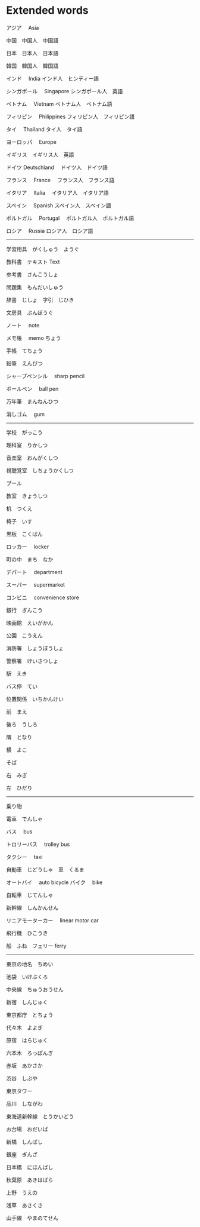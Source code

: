 # Extended words

アジア　 Asia

中国　中国人　中国語

日本　日本人　日本語

韓国　韓国人　韓国語

インド　 India インド人　ヒンディー語

シンガポール　 Singapore シンガポール人　英語

ベトナム　 Vietnam ベトナム人　ベトナム語

フィリピン　 Philippines フィリピン人　フィリピン語

タイ　 Thailand タイ人　タイ語

ヨーロッパ　 Europe

イギリス　イギリス人　英語

ドイツ Deutschland 　ドイツ人　ドイツ語

フランス　 France 　フランス人　フランス語

イタリア　 Italia 　イタリア人　イタリア語

スペイン　 Spanish スペイン人　スペイン語

ポルトガル　 Portugal 　ポルトガル人　ポルトガル語

ロシア　 Russia ロシア人　ロシア語

---

学習用具　がくしゅう　ようぐ

教科書　テキスト Text

参考書　さんこうしょ

問題集　もんだいしゅう

辞書　じしょ　字引　じひき

文房具　ぶんぼうぐ

ノート　 note

メモ帳　 memo ちょう

手帳　てちょう

鉛筆　えんぴつ

シャープペンシル　 sharp pencil

ボールペン　 ball pen

万年筆　まんねんひつ

消しゴム　 gum

---

学校　がっこう

理科室　りかしつ

音楽室　おんがくしつ

視聴覚室　しちょうかくしつ

プール

教室　きょうしつ

机　つくえ

椅子　いす

黒板　こくばん

ロッカー　 locker

町の中　まち　なか

デパート　 department

スーパー　 supermarket

コンビニ　 convenience store

銀行　ぎんこう

映画館　えいがかん

公園　こうえん

消防署　しょうぼうしょ

警察署　けいさつしょ

駅　えき

バス停　てい

位置関係　いちかんけい

前　まえ

後ろ　うしろ

隣　となり

横　よこ

そば

右　みぎ

左　ひだり

---

乗り物

電車　でんしゃ

バス　 bus

トロリーバス　 trolley bus

タクシー　 taxi

自動車　じどうしゃ　車　くるま

オートバイ　 auto bicycle バイク　 bike

自転車　じてんしゃ

新幹線　しんかんせん

リニアモーターカー　 linear motor car

飛行機　ひこうき

船　ふね　フェリー ferry

---

東京の地名　ちめい

池袋　いけぶくろ

中央線　ちゅうおうせん

新宿　しんじゅく

東京都庁　とちょう

代々木　よよぎ

原宿　はらじゅく

六本木　ろっぽんぎ

赤坂　あかさか

渋谷　しぶや

東京タワー

品川　しながわ

東海道新幹線　とうかいどう

お台場　おだいば

新橋　しんばし

銀座　ぎんざ

日本橋　にほんばし

秋葉原　あきはばら

上野　うえの

浅草　あさくさ

山手線　やまのてせん
